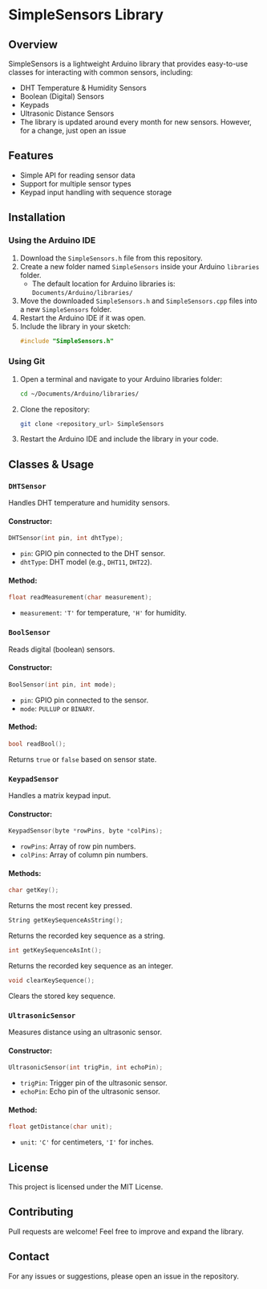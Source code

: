 # SimpleSensors Library

## Overview
SimpleSensors is a lightweight Arduino library that provides easy-to-use classes for interacting with common sensors, including:
- DHT Temperature & Humidity Sensors
- Boolean (Digital) Sensors
- Keypads
- Ultrasonic Distance Sensors
- The library is updated around every month for new sensors. However, for a change, just open an issue

## Features
- Simple API for reading sensor data
- Support for multiple sensor types
- Keypad input handling with sequence storage

## Installation
### Using the Arduino IDE
1. Download the `SimpleSensors.h` file from this repository.
2. Create a new folder named `SimpleSensors` inside your Arduino `libraries` folder.
   - The default location for Arduino libraries is: `Documents/Arduino/libraries/`
3. Move the downloaded `SimpleSensors.h` and `SimpleSensors.cpp` files into a new `SimpleSensors` folder.
4. Restart the Arduino IDE if it was open.
5. Include the library in your sketch:
   ```cpp
   #include "SimpleSensors.h"
   ```

### Using Git
1. Open a terminal and navigate to your Arduino libraries folder:
   ```sh
   cd ~/Documents/Arduino/libraries/
   ```
2. Clone the repository:
   ```sh
   git clone <repository_url> SimpleSensors
   ```
3. Restart the Arduino IDE and include the library in your code.

## Classes & Usage

### `DHTSensor`
Handles DHT temperature and humidity sensors.

#### Constructor:
```cpp
DHTSensor(int pin, int dhtType);
```
- `pin`: GPIO pin connected to the DHT sensor.
- `dhtType`: DHT model (e.g., `DHT11`, `DHT22`).

#### Method:
```cpp
float readMeasurement(char measurement);
```
- `measurement`: `'T'` for temperature, `'H'` for humidity.

### `BoolSensor`
Reads digital (boolean) sensors.

#### Constructor:
```cpp
BoolSensor(int pin, int mode);
```
- `pin`: GPIO pin connected to the sensor.
- `mode`: `PULLUP` or `BINARY`.

#### Method:
```cpp
bool readBool();
```
Returns `true` or `false` based on sensor state.

### `KeypadSensor`
Handles a matrix keypad input.

#### Constructor:
```cpp
KeypadSensor(byte *rowPins, byte *colPins);
```
- `rowPins`: Array of row pin numbers.
- `colPins`: Array of column pin numbers.

#### Methods:
```cpp
char getKey();
```
Returns the most recent key pressed.

```cpp
String getKeySequenceAsString();
```
Returns the recorded key sequence as a string.

```cpp
int getKeySequenceAsInt();
```
Returns the recorded key sequence as an integer.

```cpp
void clearKeySequence();
```
Clears the stored key sequence.

### `UltrasonicSensor`
Measures distance using an ultrasonic sensor.

#### Constructor:
```cpp
UltrasonicSensor(int trigPin, int echoPin);
```
- `trigPin`: Trigger pin of the ultrasonic sensor.
- `echoPin`: Echo pin of the ultrasonic sensor.

#### Method:
```cpp
float getDistance(char unit);
```
- `unit`: `'C'` for centimeters, `'I'` for inches.

## License
This project is licensed under the MIT License.

## Contributing
Pull requests are welcome! Feel free to improve and expand the library.

## Contact
For any issues or suggestions, please open an issue in the repository.

